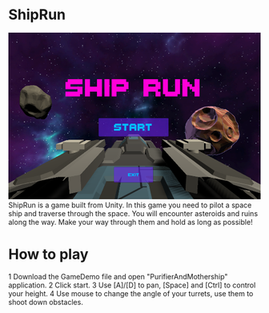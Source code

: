 # ShipRun
![alt text](https://github.com/ChenliangEdward/ShipRun/blob/main/pictures/Cover.PNG?raw=true)
ShipRun is a game built from Unity. In this game you need to pilot a space ship and traverse through the space. You will encounter asteroids and ruins along the way. Make your way through them and hold as long as possible! 

# How to play
1 Download the GameDemo file and open "PurifierAndMothership" application.
2 Click start.
3 Use [A]/[D] to pan, [Space] and [Ctrl] to control your height.
4 Use mouse to change the angle of your turrets, use them to shoot down obstacles.
